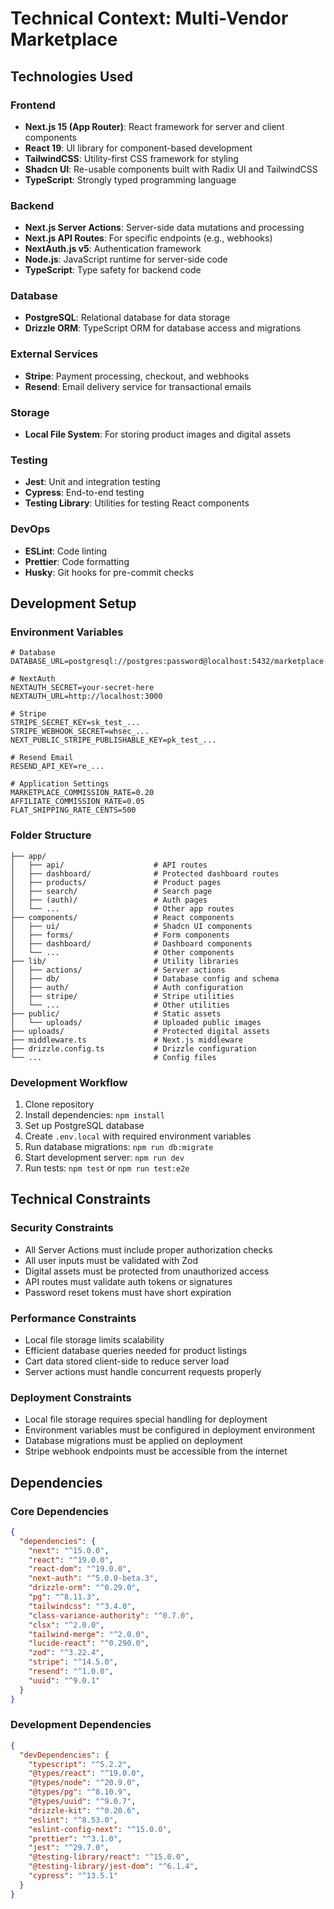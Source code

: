 # Technical Context: Multi-Vendor Marketplace

## Technologies Used

### Frontend
- **Next.js 15 (App Router)**: React framework for server and client components
- **React 19**: UI library for component-based development
- **TailwindCSS**: Utility-first CSS framework for styling
- **Shadcn UI**: Re-usable components built with Radix UI and TailwindCSS
- **TypeScript**: Strongly typed programming language

### Backend
- **Next.js Server Actions**: Server-side data mutations and processing
- **Next.js API Routes**: For specific endpoints (e.g., webhooks)
- **NextAuth.js v5**: Authentication framework
- **Node.js**: JavaScript runtime for server-side code
- **TypeScript**: Type safety for backend code

### Database
- **PostgreSQL**: Relational database for data storage
- **Drizzle ORM**: TypeScript ORM for database access and migrations

### External Services
- **Stripe**: Payment processing, checkout, and webhooks
- **Resend**: Email delivery service for transactional emails

### Storage
- **Local File System**: For storing product images and digital assets

### Testing
- **Jest**: Unit and integration testing
- **Cypress**: End-to-end testing
- **Testing Library**: Utilities for testing React components

### DevOps
- **ESLint**: Code linting
- **Prettier**: Code formatting
- **Husky**: Git hooks for pre-commit checks

## Development Setup

### Environment Variables
```
# Database
DATABASE_URL=postgresql://postgres:password@localhost:5432/marketplace

# NextAuth
NEXTAUTH_SECRET=your-secret-here
NEXTAUTH_URL=http://localhost:3000

# Stripe
STRIPE_SECRET_KEY=sk_test_...
STRIPE_WEBHOOK_SECRET=whsec_...
NEXT_PUBLIC_STRIPE_PUBLISHABLE_KEY=pk_test_...

# Resend Email
RESEND_API_KEY=re_...

# Application Settings
MARKETPLACE_COMMISSION_RATE=0.20
AFFILIATE_COMMISSION_RATE=0.05
FLAT_SHIPPING_RATE_CENTS=500
```

### Folder Structure
```
├── app/
│   ├── api/                    # API routes
│   ├── dashboard/              # Protected dashboard routes
│   ├── products/               # Product pages
│   ├── search/                 # Search page
│   ├── (auth)/                 # Auth pages
│   └── ...                     # Other app routes
├── components/                 # React components
│   ├── ui/                     # Shadcn UI components
│   ├── forms/                  # Form components
│   ├── dashboard/              # Dashboard components
│   └── ...                     # Other components
├── lib/                        # Utility libraries
│   ├── actions/                # Server actions
│   ├── db/                     # Database config and schema
│   ├── auth/                   # Auth configuration
│   ├── stripe/                 # Stripe utilities
│   └── ...                     # Other utilities
├── public/                     # Static assets
│   └── uploads/                # Uploaded public images
├── uploads/                    # Protected digital assets
├── middleware.ts               # Next.js middleware
├── drizzle.config.ts           # Drizzle configuration
└── ...                         # Config files
```

### Development Workflow
1. Clone repository
2. Install dependencies: `npm install`
3. Set up PostgreSQL database
4. Create `.env.local` with required environment variables
5. Run database migrations: `npm run db:migrate`
6. Start development server: `npm run dev`
7. Run tests: `npm test` or `npm run test:e2e`

## Technical Constraints

### Security Constraints
- All Server Actions must include proper authorization checks
- All user inputs must be validated with Zod
- Digital assets must be protected from unauthorized access
- API routes must validate auth tokens or signatures
- Password reset tokens must have short expiration

### Performance Constraints
- Local file storage limits scalability
- Efficient database queries needed for product listings
- Cart data stored client-side to reduce server load
- Server actions must handle concurrent requests properly

### Deployment Constraints
- Local file storage requires special handling for deployment
- Environment variables must be configured in deployment environment
- Database migrations must be applied on deployment
- Stripe webhook endpoints must be accessible from the internet

## Dependencies

### Core Dependencies
```json
{
  "dependencies": {
    "next": "^15.0.0",
    "react": "^19.0.0",
    "react-dom": "^19.0.0",
    "next-auth": "^5.0.0-beta.3",
    "drizzle-orm": "^0.29.0",
    "pg": "^8.11.3",
    "tailwindcss": "^3.4.0",
    "class-variance-authority": "^0.7.0",
    "clsx": "^2.0.0",
    "tailwind-merge": "^2.0.0",
    "lucide-react": "^0.290.0",
    "zod": "^3.22.4",
    "stripe": "^14.5.0",
    "resend": "^1.0.0",
    "uuid": "^9.0.1"
  }
}
```

### Development Dependencies
```json
{
  "devDependencies": {
    "typescript": "^5.2.2",
    "@types/react": "^19.0.0",
    "@types/node": "^20.9.0",
    "@types/pg": "^8.10.9",
    "@types/uuid": "^9.0.7",
    "drizzle-kit": "^0.20.6",
    "eslint": "^8.53.0",
    "eslint-config-next": "^15.0.0",
    "prettier": "^3.1.0",
    "jest": "^29.7.0",
    "@testing-library/react": "^15.0.0",
    "@testing-library/jest-dom": "^6.1.4",
    "cypress": "^13.5.1"
  }
}
``` 